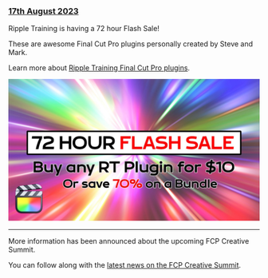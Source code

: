 ### [17th August 2023](/news/20230817)

Ripple Training is having a 72 hour Flash Sale!

These are awesome Final Cut Pro plugins personally created by Steve and Mark.

Learn more about [Ripple Training Final Cut Pro plugins](https://www.rippletraining.com/product-category/plugins/).

![](/static/ripple-flash-sale.jpeg)

---

More information has been announced about the upcoming FCP Creative Summit.

You can follow along with the [latest news on the FCP Creative Summit](/fcp-creative-summit/).